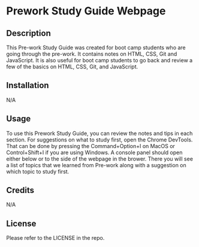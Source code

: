 #  Prework Study Guide Webpage 

## Description

This Pre-work Study Guide was created for boot camp students who are going through the pre-work. It contains notes on HTML, CSS, Git and JavaScript. It is also useful for boot camp students to go back and review a few of the basics on HTML, CSS, Git, and JavaScript.



## Installation

N/A

## Usage

To use this Prework Study Guide, you can review the notes and tips in each section. For suggestions on what to study first, open the Chrome DevTools. That can be done by pressing the Command+Option+I on MacOS or Control+Shift+I if you are using Windows. A console panel should open either below or to the side of the webpage in the brower. There you will see a list of topics that we learned from Pre-work along with a suggestion on which topic to study first. 



## Credits

N/A

## License

Please refer to the LICENSE in the repo. 
